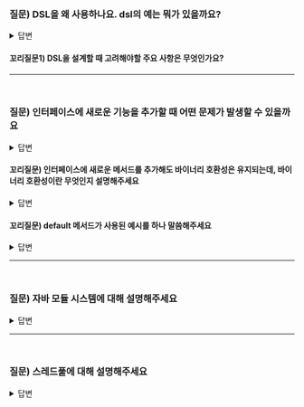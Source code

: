 ### 질문) DSL을 왜 사용하나요. dsl의 예는 뭐가 있을까요?

<details>
    <summary>답변</summary>

- DSL 은 도메인 전용 언어의 약자로, 특정 비즈니스(도메인)에 특화된 인터페이스로 만든 API를 뜻합니다.
- 저수준 레벨의 언어가 아닌 고수준 언어로 추상화 되어 있으며, 이를 통해 가독성과 유지보수에 이점을 얻을 수 있다.
- DSL의 종류로는 내부 DSL, 외부 DSL, 다중 DSL으로 구분.

</details>

#### 꼬리질문1) DSL을 설계할 때 고려해야할 주요 사항은 무엇인가요?

---
</br>

### 질문) 인터페이스에 새로운 기능을 추가할 때 어떤 문제가 발생할 수 있을까요

<details>
    <summary>답변</summary>

- 인터페이스에 메서드를 추가하는 등 수정 하면, 인터페이스를 구현하는 모든 클래스의 구현을 수정해야 한다.
- default 메서드를 사용하면 호환성을 유지하면서 인터페이스를 수정할 수 있다.

</details>

#### 꼬리질문) 인터페이스에 새로운 메서드를 추가해도 바이너리 호환성은 유지되는데, 바이너리 호환성이란 무엇인지 설명해주세요

<details>
    <summary>답변</summary>

- 새로 추가된 메서드를 호출하지 않으면 새로운 메서드 구현 없이도 기존 클래스 파일 구현이 동작하는 것.
- 모든 환경에서 자동 재컴파일이 지원되는 것은 아니다.
- 참고 링크 : https://velog.io/@kms8571/JAVA-%EB%B0%94%EC%9D%B4%EB%84%88%EB%A6%AC-%ED%98%B8%ED%99%98%EC%84%B1-%EA%B4%80%EB%A0%A8-%EC%9D%B4%EC%8A%88

</details>

#### 꼬리질문) default 메서드가 사용된 예시를 하나 말씀해주세요

<details>
    <summary>답변</summary>

- List 인터페이스에 sort() default 메서드가 추가됨.
- Collection 인터페이스에 stream() default 메서드가 추가됨.

</details>

---
</br>

### 질문) 자바 모듈 시스템에 대해 설명해주세요

<details>
    <summary>답변</summary>

- 자바 모듈 시스템은 자바 9 버전에서 도입된 새로운 프로그래밍 기능으로, 이를 통해 개발자들은 큰 애플리케이션을 더 작은, 관리 가능한 부분들로 분리할 수 있게 되었습니다. 이 시스템의 주요 목표는 코드의 재사용성을 증가시키고, 유지보수를 용이하게 하며, 소프트웨어 아키텍처를 개선하는 것입니다.

모듈은 관련된 패키지, 리소스, 그리고 이들 사이의 의존성을 포함하는 자바 컴포넌트입니다. 각 모듈은 'module-info.java'라는 특별한 파일을 통해 정의되며, 이 파일은 해당 모듈이 어떤 다른 모듈에 의존하는지, 그리고 자신의 어떤 부분을 다른 모듈에게 공개하는지를 명시합니다.

자바 모듈 시스템의 핵심 요소는 다음과 같습니다:

'requires': 이 키워드는 해당 모듈이 다른 모듈에 의존한다는 것을 나타냅니다. 이를 통해 모듈 간의 의존성이 명확하게 정의됩니다.
'exports': 이 키워드는 해당 모듈에서 다른 모듈에게 특정 패키지를 공개하겠다는 것을 나타냅니다. 이를 통해 모듈의 노출 범위를 제한하고, 캡슐화를 강화할 수 있습니다.
'uses': 이 키워드는 해당 모듈이 특정 서비스를 사용하겠다는 것을 나타냅니다.
'provides': 이 키워드는 해당 모듈에서 특정 서비스를 제공하겠다는 것을 나타냅니다.
이러한 기능들을 통해 자바 모듈 시스템은 높은 수준의 캡슐화와 의존성 관리를 제공하며, 이를 통해 개발자는 더욱 견고하고 관리하기 쉬운 코드를 작성할 수 있습니다.

</details>

---
</br>

### 질문) 스레드풀에 대해 설명해주세요

<details>
    <summary>답변</summary>

-

</details>